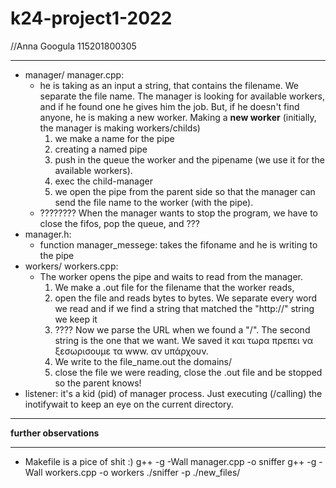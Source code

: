 # k24-project1-2022
//Anna Googula 115201800305

------------------
* manager/ manager.cpp: 
    - he is taking as an input a string, that contains the filename. We separate the file name.
    The manager is looking for available workers, and if he found one he gives him the job. But, if he doesn't find anyone, he is making a new worker.
    Making a __new worker__ (initially, the manager is making workers/childs) 
        1) we make a name for the pipe
        2) creating a named pipe
        3) push in the queue the worker and the pipename (we use it for the available workers).
        4) exec the child-manager
        5) we open the pipe from the parent side so that the manager can send the file name to the worker (with the pipe).
    - ???????? When the manager wants to stop the program, we have to close the fifos, pop the queue, and ???
* manager.h: 
    - function manager_messege: takes the fifoname and he is writing to the pipe
* workers/ workers.cpp:
    - The worker opens the pipe and waits to read from the manager.
        1) We make a .out file for the filename that the worker reads,
        2) open the file and reads bytes to bytes. We separate every word we read and if we find a string that matched the "http://" string we keep it
        3) ???? Now we parse the URL when we found a "/". The second string is the one that we want. We saved it και τωρα πρεπει να ξεσωρισουμε τα www. αν υπάρχουν.
        4) We write to the file_name.out the domains/
        5) close the file we were reading, close the .out file and 
        be stopped so the parent knows! 
* listener: it's a kid (pid) of manager process. Just executing (/calling) the inotifywait to keep an eye on the current directory. 
-------------------------------------------------
__further observations__


-----------------
* Makefile is a pice of shit :)
g++ -g -Wall manager.cpp -o sniffer 
g++ -g -Wall workers.cpp -o workers 
./sniffer -p ./new_files/
